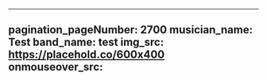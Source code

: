 ------
pagination_pageNumber: 2700
musician_name: Test
band_name: test
img_src: https://placehold.co/600x400
onmouseover_src: 
------
